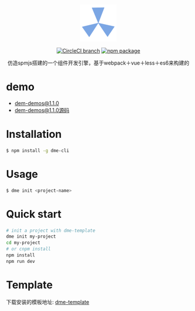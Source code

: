 <p align="center">
  <a href="http://source.unclay.com/dme/1.1.0/index.html" target="_blank">
    <img src="https://raw.githubusercontent.com/unclay/dme-cli/master/logo.png" width="100">
  </a>
</p>
<p align="center">
  <a href="https://circleci.com/gh/unclay/dme-cli"><img src="https://img.shields.io/circleci/project/unclay/dme-cli/master.svg" alt="CircleCI branch"></a>
  <a href="https://www.npmjs.com/package/dme-cli"><img src="https://img.shields.io/npm/v/dme-cli.svg" alt="npm package"></a>
  <br>
</p>
<p align="center">仿造spmjs搭建的一个组件开发引擎，基于webpack＋vue＋less＋es6来构建的</p>

# demo

+ <a href="http://source.unclay.com/dme/1.1.0/index.html" target="_blank">dem-demos@1.1.0</a>
+ <a href="https://github.com/unclay/dme-demos" target="_blank">dem-demos@1.1.0源码</a>

# Installation

``` bash
$ npm install -g dme-cli
```

# Usage

``` bash
$ dme init <project-name>
```

# Quick start

``` bash
# init a project with dme-template
dme init my-project
cd my-project
# or cnpm install
npm install
npm run dev
```

# Template
下载安装的模板地址: <a href="https://github.com/unclay/dme-template" target="_blank">dme-template</a>